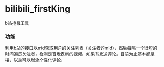 # bilibili_firstKing
b站抢楼工具

### 功能
利用b站的接口以mid获取用户的关注列表（关注者的mid），然后每隔一个很短的时间遍历关注者，检测是否发表新的视频，如果有发送评论。目前为止基本都是一楼，以后可以增添个性化评论。
